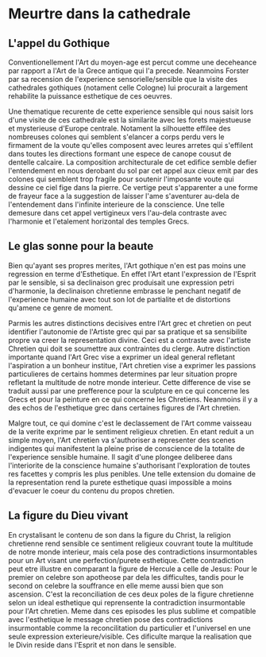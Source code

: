 # Meurtre dans la cathedrale

## L'appel du Gothique
Conventionellement l'Art du moyen-age est percut comme une deceheance par rapport a l'Art de la Grece antique qui l'a precede. Neanmoins Forster par sa recension de l'experience sensorielle/sensible que la visite des cathedrales gothiques (notament celle Cologne) lui procurait a largement rehabilite la puissance esthetique de ces oeuvres.

Une thematique recurente de cette experience sensible qui nous saisit lors d'une visite de ces cathedrale est la similarite avec les forets majestueuse et mysterieuse d'Europe centrale. Notament la silhouette effilee des nombreuses colones qui semblent s'elancer a corps perdu vers le firmament de la voute qu'elles composent avec leures arretes qui s'effilent dans toutes les directions formant une espece de canope cousut de dentelle calcaire. La composition architecturale de cet edifice semble defier l'entendement en nous derobant du sol par cet appel aux cieux emit par des colones qui semblent trop fragile pour soutenir l'imposante voute qui dessine ce ciel fige dans la pierre. Ce vertige peut s'apparenter a une forme de frayeur face a la suggestion de laisser l'ame s'aventurer au-dela de l'entendement dans l'infinite interieure de la conscience. Une telle demesure dans cet appel vertigineux vers l'au-dela contraste avec l'harmonie et l'etalement horizontal des temples Grecs. 

## Le glas sonne pour la beaute
Bien qu'ayant ses propres merites, l'Art gothique n'en est pas moins une regression en terme d'Esthetique. En effet l'Art etant l'expression de l'Esprit par le sensible, si sa declinaison grec produisait une expression petri d'harmonie, la declinaison chretienne embrasse le penchant negatif de l'experience humaine avec tout son lot de partialite et de distortions qu'amene ce genre de moment.

Parmis les autres distinctions decisives entre l'Art grec et chretien on peut identifier l'autonomie de l'Artiste grec qui par sa pratique et sa sensibilite propre va creer la representation divine. Ceci est a contraste avec l'artiste Chretien qui doit se soumettre aux contraintes du clerge. Autre distinction importante quand l'Art Grec vise a exprimer un ideal general refletant l'aspiration a un bonheur institue, l'Art chretien vise a exprimer les passions particulieres de certains hommes determines par leur situation propre refletant la multitude de notre monde interieur. Cette difference de vise se traduit aussi par une prefference pour la sculpture en ce qui concerne les Grecs et pour la peinture en ce qui concerne les Chretiens. Neanmoins il y a des echos de l'esthetique grec dans certaines figures de l'Art chretien.

Malgre tout, ce qui domine c'est le declassement de l'Art comme vaisseau de la verite exprime par le sentiment religieux chretien. En etant reduit a un simple moyen, l'Art chretien va s'authoriser a representer des scenes indigentes qui manifestent la pleine prise de conscience de la totalite de l'experience sensible humaine. Il sagit d'une plongee deliberee dans l'interiorite de la conscience humaine s'authorisant l'exploration de toutes res facettes y compris les plus penibles. Une telle extension du domaine de la representation rend la purete esthetique quasi impossible a moins d'evacuer le coeur du contenu du propos chretien.

## La figure du Dieu vivant
En crystalisant le contenu de son dans la figure du Christ, la religion chretienne rend sensible ce sentiment religieux couvrant toute la multitude de notre monde interieur, mais cela pose des contradictions insurmontables pour un Art visant une perfection/purete esthetique. Cette contradiction peut etre illustre en comparant la figure de Hercule a celle de Jesus: Pour le premier on celebre son apotheose par dela les difficultes, tandis pour le second on celebre la souffrance en elle meme aussi bien que son ascension. C'est la reconciliation de ces deux poles de la figure chretienne selon un ideal esthetique qui reprensente la contradiction insurmontable pour l'Art chretien. Meme dans ces episodes les plus sublime et compatible avec l'esthetique le message chretien pose des contradictions insurmontable comme la reconcilitation du particulier et l'universel en une seule expression exterieure/visible. Ces dificulte marque la realisation que le Divin reside dans l'Esprit et non dans le sensible.